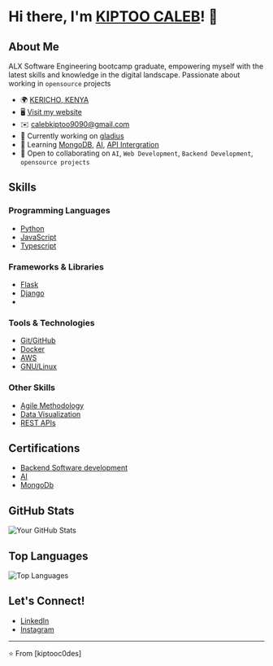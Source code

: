 # Hi there, I'm [KIPTOO CALEB]()! 👋

## About Me
ALX Software Engineering bootcamp graduate, empowering myself with the latest skills and knowledge in the digital landscape. Passionate about working in `opensource` projects

- 🌍    [KERICHO, KENYA]()
- 🖥️    [Visit my website](https://kiptooc0des.onrender.com/)
- ✉️    [calebkiptoo9090@gmail.com]()
- 🚀  Currently working on [gladius](https://github.com/kiptoobarchok/gladius)
- 🧠  Learning [MongoDB](), [AI](), [API Intergration]()
- 🤝  Open to collaborating on `AI`, `Web Development`, `Backend Development`, `opensource projects`

## Skills

### Programming Languages
- [Python]()
- [JavaScript]()
- [Typescript]()

### Frameworks & Libraries
- [Flask]()
- [Django]()
- 

### Tools & Technologies
- [Git/GitHub]()
- [Docker]()
- [AWS]()
- [GNU/Linux]()

### Other Skills
- [Agile Methodology]()
- [Data Visualization]()
- [REST APIs]()

## Certifications

- [Backend Software development]()
- [AI]()
- [MongoDb]()

## GitHub Stats

![Your GitHub Stats](https://github-readme-stats.vercel.app/api?username=kiptoobarchok&show_icons=true&theme=radical)

## Top Languages

![Top Languages](https://github-readme-stats.vercel.app/api/top-langs/?username=kiptoobarchok&layout=compact&theme=radical)

## Let's Connect!

- [LinkedIn](www.linkedin.com/in/kiptoo-caleb-aa1865204)
- [Instagram](https://www.instagram.com/_actually_caleb/?hl=en)

---

⭐️ From [kiptooc0des]
